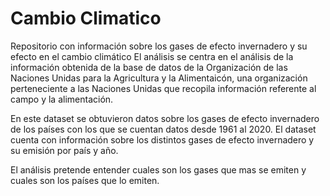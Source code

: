 # Cambio Climatico
Repositorio con información sobre los gases de efecto invernadero y su efecto en el cambio climático
El análisis se centra en el análisis de la información obtenida de la base de datos de la Organización de las Naciones Unidas para la Agricultura y la Alimentaicón, una organización perteneciente a las Naciones Unidas que recopila información referente al campo y la alimentación.

En este dataset se obtuvieron datos sobre los gases de efecto invernadero de los países con los que se cuentan datos desde 1961 al 2020. El dataset cuenta con información sobre los distintos gases de efecto invernadero y su emisión por país y año. 

El análisis pretende entender cuales son los gases que mas se emiten y cuales son los países que lo emiten.
